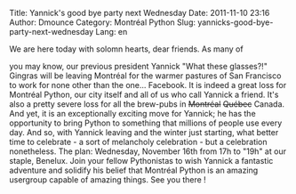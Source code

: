 Title: Yannick&#039;s good bye party next Wednesday
Date: 2011-11-10 23:16
Author: Dmounce
Category: Montréal Python
Slug: yannicks-good-bye-party-next-wednesday
Lang: en

<!--:en-->We are here today with solomn hearts, dear friends. As many of
you may know, our previous president Yannick "What these glasses?!"
Gingras will be leaving Montréal for the warmer pastures of San
Francisco to work for none other than the one... Facebook. It is indeed
a great loss for Montréal Python, our city itself and all of us who call
Yannick a friend. It's also a pretty severe loss for all the brew-pubs
in <del datetime="2011-11-11T15:04:22+00:00">Montréal</del>
<del datetime="2011-11-11T15:04:22+00:00">Québec</del> Canada. And yet,
it is an exceptionally exciting move for Yannick; he has the opportunity
to bring Python to something that millions of people use every day. And
so, with Yannick leaving and the winter just starting, what better time
to celebrate - a sort of melancholy celebration - but a celebration
nonetheless. The plan: Wednesday, November 16th from 17h to "19h" at our
staple, Benelux. Join your fellow Pythonistas to wish Yannick a
fantastic adventure and solidify his belief that Montréal Python is an
amazing usergroup capable of amazing things. See you there !

